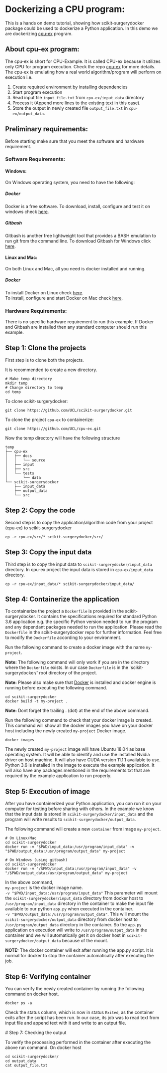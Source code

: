# Dockerizing a CPU program:
This is a hands on demo tutorial, showing how scikit-surgerydocker package could be used to dockerize a Python application.
In this demo we are dockerizing [cpu-ex](https://github.com/UCL/cpu-ex) program. 

## About cpu-ex program:
The cpu-ex is short for CPU-Example. It is called CPU-ex because it utilizes only CPU for program execution. Check the repo [cpu-ex](https://github.com/UCL/cpu-ex) for more details. The cpu-ex is emulating how a real world algorithm/program will perform on execution i.e. 

1. Create required environment by installing dependencies
1. Start program execution
1. Read input file `input_file.txt` from `cpu-ex/input_data` directory
1. Process it (Append more lines to the existing text in this case).
1. Store the output in newly created file `output_file.txt` in `cpu-ex/output_data`.

## Preliminary requirements:
Before starting make sure that you meet the software and hardware requirement.

### Software Requirements:
#### Windows:
On Windows operating system, you need to have the following: 
##### Docker
Docker is a free software. To download, install, configure and test it on windows check [here](https://hub.docker.com/editions/community/docker-ce-desktop-windows).
##### Gitbash
Gitbash is another free lightweight tool that provides a BASH emulation to run git from the command line. To download Gitbash for Windows click [here](https://gitforwindows.org/).

#### Linux and Mac:
On both Linux and Mac, all you need is docker installed and running.
##### Docker
To install Docker on Linux check [here](https://docs.docker.com/get-docker/).   
To install, configure and start Docker on Mac check [here](https://docs.docker.com/docker-for-mac/install/). 


### Hardware Requirements:
There is no specific hardware requirement to run this example. If Docker and Gitbash are installed then any standard computer should run this example.


## Step 1: Clone the projects
First step is to clone both the projects.

It is recommended to create a new directory.
```
# Make temp directory
mkdir temp
# Change directory to temp
cd temp
```
To clone scikit-surgerydocker:
```
git clone https://github.com/UCL/scikit-surgerydocker.git
```
To clone the project `cpu-ex` to containerize:
```
git clone https://github.com/UCL/cpu-ex.git
```
Now the temp directory will have the following structure
```
temp
├── cpu-ex
│   ├── docs
│   │   └── source
│   ├── input
│   ├── src
│   └── tests
│       └── data
└── scikit-surgerydocker
    ├── input_data
    ├── output_data
    └── src
```

## Step 2: Copy the code
Second step is to copy the application/algorithm code from your project (cpu-ex) to scikit-surgerydocker
```
cp -r cpu-ex/src/* scikit-surgerydocker/src/
```

## Step 3: Copy the input data
Third step is to copy the input data to `scikit-surgerydocker/input_data` directory. In cpu-ex project the input data is stored in `cpu-ex/input_data` directory. 
```
cp -r cpu-ex/input_data/* scikit-surgerydocker/input_data/
```

## Step 4: Containerize the application

To containerize the project a `Dockerfile` is provided in the scikit-surgerydocker. It contains the specifications required for standard Python 3.6 application e.g. the specific Python version needed to run the program and any dependant packages needed to run the application. Please read the `Dockerfile` in the scikit-surgerydocker repo for further information. Feel free to modify the `Dockerfile` according to your environment.

Run the following command to create a docker image with the name `my-project`.    

**Note:** The following command will only work if you are in the directory where the `Dockerfile` exists. In our case `Dockerfile` is in the `scikit-surgerydocker/' root directory of the project.   

**Note:** Please also make sure that [Docker](https://docs.docker.com/engine/) is installed and docker engine is running before executing the following command.

```
cd scikit-surgerydocker
docker build -t my-project .
```

**Note:** Dont forget the trailing . (dot) at the end of the above command.

Run the following command to check that your docker image is created.
This command will show all the docker images you have on your docker host including the newly created `my-project` Docker image.

```
docker images
```

The newly created `my-project` image will have Ubuntu 18.04 as base operating system. It will be able to identify and use the installed Nvidia driver on host machine. It will also have CUDA version 11.1.1 available to use. Python 3.6 is installed in the image to execute the example application. It will also have any packages mentioned in the requirements.txt that are required by the example application to run properly.

## Step 5: Execution of image

After you have containerized your Python application, you can run it on your computer for testing before sharing with others.
In the example we know that the input data is stored in `scikit-surgerydocker/input_data` and the program will write results to `scikit-surgerydocker/output_data`. 

The following command will create a new `container` from image `my-project`.

```
# On Linux/Mac
cd scikit-surgerydocker
docker run -v "$PWD/input_data:/usr/program/input_data" -v "$PWD/output_data:/usr/program/output_data" my-project

# On Windows (using gitbash)
cd scikit-surgerydocker
docker run -v "/$PWD/input_data:/usr/program/input_data" -v "/$PWD/output_data:/usr/program/output_data" my-project
```

In the above command,  
`my-project` is the docker image name.  
`-v "$PWD/input_data:/usr/program/input_data"` This parameter will mount the `scikit-surgerydocker/input_data` directory from docker host to `/usr/program/input_data` directory in the container to make the input file available to our python `app.py` when executed in the container.  
`-v "$PWD/output_data:/usr/program/output_data"`. This will mount the `scikit-surgerydocker/output_data` directory from docker host to `/usr/program/output_data` directory in the container. So the `app.py` application on execution will write to `/usr/program/output_data` in the container and we will automatically get it on docker host in `scikit-surgerydocker/output_data` because of the mount.

**NOTE:** The docker container will exit after running the app.py script. It is normal for docker to stop the container automatically after executing the job.

## Step 6: Verifying container

You can verify the newly created container by running the following command on docker host.

```
docker ps -a
```

Check the status column, which is now in status `Exited`, as the container exits after the script has been run. In our case, its job was to read text from input file and append text with it and write to an output file.


# Step 7: Checking the output

To verify the processing performed in the container after executing the above run command. On docker host

```
cd scikit-surgerydocker/
cd output_data
cat output_file.txt
```

